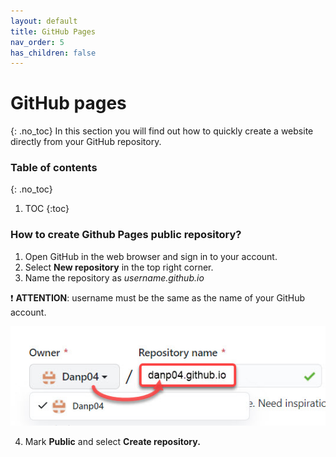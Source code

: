 ```yaml
---
layout: default
title: GitHub Pages
nav_order: 5
has_children: false
---
```


# GitHub pages
{: .no_toc}
In this section you will find out how to quickly create a website directly from your GitHub repository.

### Table of contents
{: .no_toc}

1. TOC
{:toc}

### How to create Github Pages public repository?

1. Open GitHub in the web browser and sign in to your account.
2. Select **New repository** in the top right corner.
3. Name the repository as *username.github.io*

❗ **ATTENTION**: username must be the same as the name of your GitHub account.

![New_repo](/assets/images/screen_1.jpg)

   4. Mark **Public** and select **Create repository.**









